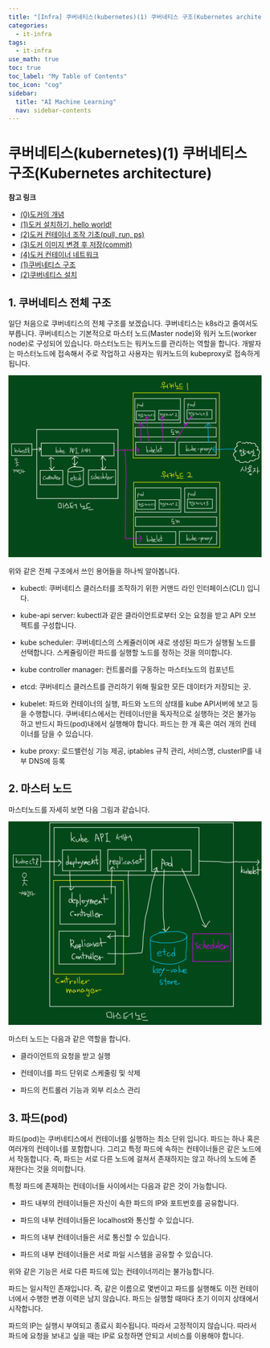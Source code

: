 ```yaml
---
title: "[Infra] 쿠버네티스(kubernetes)(1) 쿠버네티스 구조(Kubernetes architecture)" 
categories:
  - it-infra
tags:
  - it-infra
use_math: true
toc: true
toc_label: "My Table of Contents"
toc_icon: "cog"
sidebar:
  title: "AI Machine Learning"
  nav: sidebar-contents
---
```


# 쿠버네티스(kubernetes)(1) 쿠버네티스 구조(Kubernetes architecture)


**참고 링크**

* [(0)도커의 개념](https://losskatsu.github.io/it-infra/docker00/)
* [(1)도커 설치하기, hello world!](https://losskatsu.github.io/it-infra/docker01/)
* [(2)도커 컨테이너 조작 기초(pull, run, ps)](https://losskatsu.github.io/it-infra/docker02/)
* [(3)도커 이미지 변경 후 저장(commit)](https://losskatsu.github.io/it-infra/docker03/)
* [(4)도커 컨테이너 네트워크](https://losskatsu.github.io/it-infra/docker04/)
* [(1)쿠버네티스 구조](https://losskatsu.github.io/it-infra/kubernetes01/)
* [(2)쿠버네티스 설치](https://losskatsu.github.io/it-infra/kubernetes02/)



## 1. 쿠버네티스 전체 구조

일단 처음으로 쿠버네티스의 전체 구조를 보겠습니다. 쿠버네티스는 k8s라고 줄여서도 부릅니다. 
쿠버네티스는 기본적으로 마스터 노드(Master node)와 워커 노드(worker node)로 구성되어 있습니다. 
마스터노드는 워커노드를 관리하는 역할을 합니다. 
개발자는 마스터노드에 접속해서 주로 작업하고 사용자는 워커노드의 kubeproxy로 접속하게 됩니다. 

<center><img src="/assets/images/infra/kubernetes/kubernetes01.jpg" width="800"></center>

위와 같은 전체 구조에서 쓰인 용어들을 하나씩 알아봅니다. 

* kubectl: 쿠버네티스 클러스터를 조작하기 위한 커맨드 라인 인터페이스(CLI) 입니다. 

* kube-api server: kubectl과 같은 클라이언트로부터 오는 요청을 받고 API 오브젝트를 구성합니다. 

* kube scheduler: 쿠버네티스의 스케쥴러이며 새로 생성된 파드가 실행될 노드를 선택합니다. 스케쥴링이란 파드를 실행할 노드를 정하는 것을 의미합니다. 

* kube controller manager: 컨트롤러를 구동하는 마스터노드의 컴포넌트

* etcd: 쿠버네티스 클러스트를 관리하기 위해 필요한 모든 데이터가 저장되는 곳.

* kubelet: 파드와 컨테이너의 실행, 파드와 노드의 상태를 kube API서버에 보고 등을 수행합니다. 쿠버네티스에서는 컨테이너만을 독자적으로 실행하는 것은 불가능하고 반드시 파드(pod)내에서 실행해야 합니다. 파드는 한 개 혹은 여러 개의 컨테이너를 담을 수 있습니다. 

* kube proxy: 로드밸런싱 기능 제공, iptables 규칙 관리, 서비스명, clusterIP를 내부 DNS에 등록   


## 2. 마스터 노드

마스터노드를 자세히 보면 다음 그림과 같습니다. 

<center><img src="/assets/images/infra/kubernetes/kubernetes02.jpg" width="800"></center>

마스터 노드는 다음과 같은 역할을 합니다. 

* 클라이언트의 요청을 받고 실행  

* 컨테이너를 파드 단위로 스케줄링 및 삭제

* 파드의 컨트롤러 기능과 외부 리소스 관리


## 3. 파드(pod)

파드(pod)는 쿠버네티스에서 컨테이너를 실행하는 최소 단위 입니다. 
파드는 하나 혹은 여러개의 컨테이너를 포함합니다. 
그리고 특정 파드에 속하는 컨테이너들은 같은 노드에서 작동합니다. 
즉, 파드는 서로 다른 노드에 걸쳐서 존재하지는 않고 하나의 노드에 존재한다는 것을 의미합니다. 

특정 파드에 존재하는 컨테이너들 사이에서는 다음과 같은 것이 가능합니다.   

* 파드 내부의 컨테이너들은 자신이 속한 파드의 IP와 포트번호를 공유합니다. 

* 파드의 내부 컨테이너들은 localhost와 통신할 수 있습니다. 

* 파드의 내부 컨테이너들은 서로 통신할 수 있습니다. 

* 파드의 내부 컨테이너들은 서로 파일 시스템을 공유할 수 있습니다. 

위와 같은 기능은 서로 다른 파드에 있는 컨테이너끼리는 불가능합니다.   


파드는 일시적인 존재입니다. 즉, 같은 이름으로 몇번이고 파드를 실행해도 이전 컨테이너에서 수행한 변경 이력은 남지 않습니다. 
파드는 실행할 때마다 초기 이미지 상태에서 시작합니다. 

파드의 IP는 실행시 부여되고 종료시 회수됩니다. 따라서 고정적이지 않습니다. 
따라서 파드에 요청을 보내고 싶을 때는 IP로 요청하면 안되고 서비스를 이용해야 합니다. 
